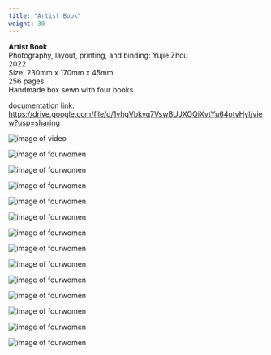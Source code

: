 ```yaml
---
title: "Artist Book"
weight: 30
---
```

 **Artist Book**        
 Photography, layout, printing, and binding: Yujie Zhou       
 2022          
 Size: 230mm x 170mm x 45mm       
 256 pages     
 Handmade box sewn with four books      

documentation link: https://drive.google.com/file/d/1vhgVbkvq7VswBUJXOQiXvtYu64otyHyl/view?usp=sharing 

![image of video](/images/book1.jpg)


![image of fourwomen](/images/book4.jpg)

![image of fourwomen](/images/book5.jpg)

![image of fourwomen](/images/book6.jpg)

![image of fourwomen](/images/book7.jpg)

![image of fourwomen](/images/book8.jpg)

![image of fourwomen](/images/book9.jpg)

![image of fourwomen](/images/book10.jpg)

![image of fourwomen](/images/book11.jpg)

![image of fourwomen](/images/book12.jpg)

![image of fourwomen](/images/book13.jpg)

![image of fourwomen](/images/book14.jpg)

![image of fourwomen](/images/book15.jpg)

![image of fourwomen](/images/book16.jpg)


